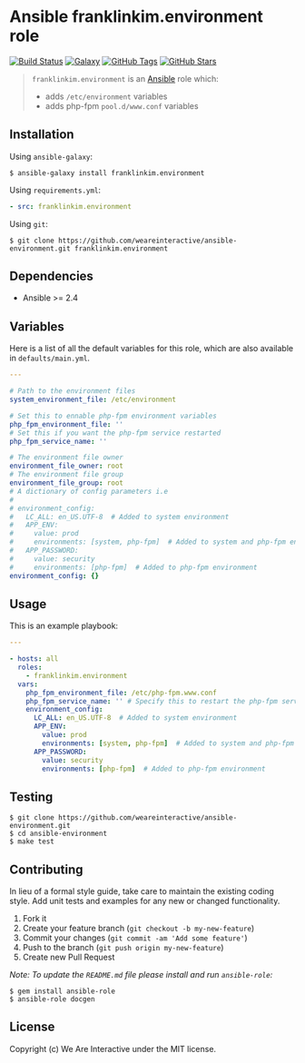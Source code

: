 # Ansible franklinkim.environment role

[![Build Status](https://img.shields.io/travis/weareinteractive/ansible-environment.svg)](https://travis-ci.org/weareinteractive/ansible-environment)
[![Galaxy](http://img.shields.io/badge/galaxy-weareinteractive.environment-blue.svg)](https://galaxy.ansible.com/weareinteractive/environment)
[![GitHub Tags](https://img.shields.io/github/tag/weareinteractive/ansible-environment.svg)](https://github.com/weareinteractive/ansible-environment)
[![GitHub Stars](https://img.shields.io/github/stars/weareinteractive/ansible-environment.svg)](https://github.com/weareinteractive/ansible-environment)

> `franklinkim.environment` is an [Ansible](http://www.ansible.com) role which:
>
> * adds `/etc/environment` variables
> * adds php-fpm `pool.d/www.conf` variables

## Installation

Using `ansible-galaxy`:

```shell
$ ansible-galaxy install franklinkim.environment
```

Using `requirements.yml`:

```yaml
- src: franklinkim.environment
```

Using `git`:

```shell
$ git clone https://github.com/weareinteractive/ansible-environment.git franklinkim.environment
```

## Dependencies

* Ansible >= 2.4

## Variables

Here is a list of all the default variables for this role, which are also available in `defaults/main.yml`.

```yaml
---

# Path to the environment files
system_environment_file: /etc/environment

# Set this to ennable php-fpm environment variables
php_fpm_environment_file: ''
# Set this if you want the php-fpm service restarted
php_fpm_service_name: ''

# The environment file owner
environment_file_owner: root
# The environment file group
environment_file_group: root
# A dictionary of config parameters i.e
#
# environment_config:
#   LC_ALL: en_US.UTF-8  # Added to system environment
#   APP_ENV: 
#     value: prod
#     environments: [system, php-fpm]  # Added to system and php-fpm environments
#   APP_PASSWORD:
#     value: security
#     environments: [php-fpm]  # Added to php-fpm environment
environment_config: {}

```


## Usage

This is an example playbook:

```yaml
---

- hosts: all
  roles:
    - franklinkim.environment
  vars:
    php_fpm_environment_file: /etc/php-fpm.www.conf
    php_fpm_service_name: '' # Specify this to restart the php-fpm service
    environment_config:
      LC_ALL: en_US.UTF-8  # Added to system environment
      APP_ENV: 
        value: prod
        environments: [system, php-fpm]  # Added to system and php-fpm environments
      APP_PASSWORD:
        value: security
        environments: [php-fpm]  # Added to php-fpm environment

```


## Testing

```shell
$ git clone https://github.com/weareinteractive/ansible-environment.git
$ cd ansible-environment
$ make test
```

## Contributing
In lieu of a formal style guide, take care to maintain the existing coding style. Add unit tests and examples for any new or changed functionality.

1. Fork it
2. Create your feature branch (`git checkout -b my-new-feature`)
3. Commit your changes (`git commit -am 'Add some feature'`)
4. Push to the branch (`git push origin my-new-feature`)
5. Create new Pull Request

*Note: To update the `README.md` file please install and run `ansible-role`:*

```shell
$ gem install ansible-role
$ ansible-role docgen
```

## License
Copyright (c) We Are Interactive under the MIT license.
